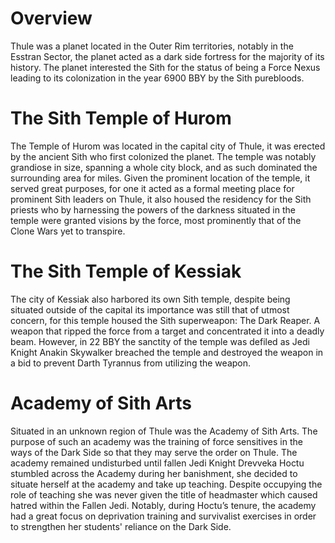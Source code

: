 # Overview

Thule was a planet located in the Outer Rim territories, notably in the Esstran Sector, the planet acted as a dark side fortress for the majority of its history.
The planet interested the Sith for the status of being a Force Nexus leading to its colonization in the year 6900 BBY by the Sith purebloods.

# The Sith Temple of Hurom

The Temple of Hurom was located in the capital city of Thule, it was erected by the ancient Sith who first colonized the planet.
The temple was notably grandiose in size, spanning a whole city block, and as such dominated the surrounding area for miles.
Given the prominent location of the temple, it served great purposes, for one it acted as a formal meeting place for prominent Sith leaders on Thule, it also housed the residency for the Sith priests who by harnessing the powers of the darkness situated in the temple were granted visions by the force, most prominently that of the Clone Wars yet to transpire.

# The Sith Temple of Kessiak

The city of Kessiak also harbored its own Sith temple, despite being situated outside of the capital its importance was still that of utmost concern, for this temple housed the  Sith superweapon: The Dark Reaper.
A weapon that ripped the force from a target and concentrated it into a deadly beam.
However, in 22 BBY the sanctity of the temple was defiled as Jedi Knight Anakin Skywalker breached the temple and destroyed the weapon in a bid to prevent Darth Tyrannus from utilizing the weapon.

# Academy of Sith Arts

Situated in an unknown region of Thule was the Academy of Sith Arts.
The purpose of such an academy was the training of force sensitives in the ways of the Dark Side so that they may serve the order on Thule.
The academy remained undisturbed until fallen Jedi Knight Drevveka Hoctu stumbled across the Academy during her banishment, she decided to situate herself at the academy and take up teaching.
Despite occupying the role of teaching she was never given the title of headmaster which caused hatred within the Fallen Jedi.
Notably, during Hoctu’s tenure, the academy had a great focus on deprivation training and survivalist exercises in order to strengthen her students' reliance on the Dark Side.

